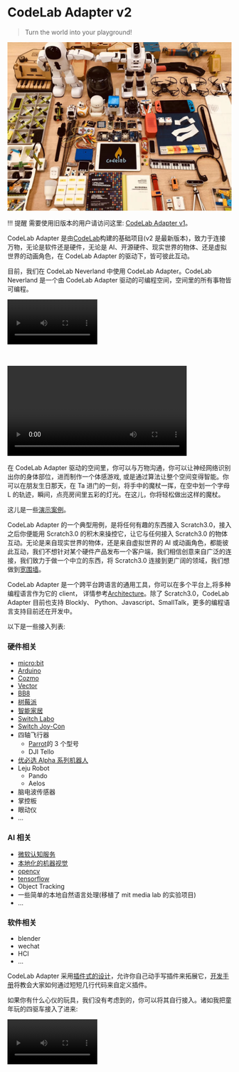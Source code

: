 # CodeLab Adapter v2

> Turn the world into your playground!

![](img/adapter_party.jpeg)

!!! 提醒
    需要使用旧版本的用户请访问这里: [CodeLab Adapter v1](https://adapterv1.codelab.club/)。


CodeLab Adapter 是由[CodeLab](https://www.codelab.club/)构建的基础项目(v2 是最新版本)，致力于连接万物，无论是软件还是硬件，无论是 AI、开源硬件、现实世界的物体、还是虚拟世界的动画角色，在 CodeLab Adapter 的驱动下，皆可彼此互动。

目前，我们在 CodeLab Neverland 中使用 CodeLab Adapter。CodeLab Neverland 是一个由 CodeLab Adapter 驱动的可编程空间，空间里的所有事物皆可编程。

<!--看两个视频-->

<video width=40% src="/video/wand.mp4" controls="controls"></video>

<br/>

<video width=80% src="/video/cube%20symphony.mp4" controls="controls"></video>

在 CodeLab Adapter 驱动的空间里，你可以与万物沟通，你可以让神经网络识别出你的身体部位，进而制作一个体感游戏, 或是通过算法让整个空间变得智能。你可以在朋友生日那天，在 Ta 进门的一刻，将手中的魔杖一挥，在空中划一个字母 L 的轨迹，瞬间，点亮房间里五彩的灯光。在这儿，你将轻松做出这样的魔杖。

这儿是一些[演示案例](/user_guide/gallery/)。

CodeLab Adapter 的一个典型用例，是将任何有趣的东西接入 Scratch3.0，接入之后你便能用 Scratch3.0 的积木来操控它，让它与任何接入 Scratch3.0 的物体互动。无论是来自现实世界的物体，还是来自虚拟世界的 AI 或动画角色，都能彼此互动，我们不想针对某个硬件产品发布一个客户端，我们相信创意来自广泛的连接，我们致力于做一个中立的东西，将 Scratch3.0 连接到更广阔的领域，我们想做到[宽围墙](http://learn.media.mit.edu/lcl/weeks/week5/)。

CodeLab Adapter 是一个跨平台跨语言的通用工具，你可以在多个平台上,将多种编程语言作为它的 client， 详情参考[Architecture](/dev_guide/Architecture/)。除了 Scratch3.0，CodeLab Adapter 目前也支持 Blockly、 Python、Javascript、SmallTalk，更多的编程语言支持目前还在开发中。

以下是一些接入列表:

### 硬件相关

- [micro:bit](http://microbit.org/)
- [Arduino](https://www.arduino.cc/)
- [Cozmo](https://www.anki.com/en-us/cozmo)
- [Vector](https://www.anki.com/en-us/vector)
- [BB8](https://store.sphero.com/products/bb-8-by-sphero)
- [树莓派](https://www.raspberrypi.org/)
- [智能家居](https://blog.just4fun.site/scratch3-smart-home.html)
- [Switch Labo](https://labo.nintendo.com/)
- [Switch Joy-Con](https://www.nintendo.com/switch/)
- 四轴飞行器
    - [Parrot](http://www.parrot.com.cn)的 3 个型号
    - DJI Tello
- [优必选 Alpha 系列机器人](https://www.ubtrobot.com/cn/products/e-bot/)
- Leju Robot
    - Pando
    - Aelos
- 脑电波传感器
- 掌控板
- 眼动仪
- ...

### AI 相关

- [微软认知服务](https://azure.microsoft.com/zh-cn/services/cognitive-services/)
- [本地化的机器视觉](https://js.tensorflow.org/)
- [opencv](https://opencv.org/)
- [tensorflow](https://github.com/tensorflow/tensorflow)
- Object Tracking
- 一些简单的本地自然语言处理(移植了 mit media lab 的实验项目)
- ...

### 软件相关

- blender
- wechat
- HCI
- ...

CodeLab Adapter 采用[插件式的设计](/dev_guide/Architecture/)，允许你自己动手写插件来拓展它，[开发手册](/dev_guide/helloworld/)将教会大家如何通过短短几行代码来自定义插件。

如果你有什么心仪的玩具，我们没有考虑到的，你可以将其自行接入。诸如我把童年玩的四驱车接入了进来:

<video width=40% src="/video/1539392124109888.mp4" controls="controls"></video>

<!--todo 网站结构介绍-->